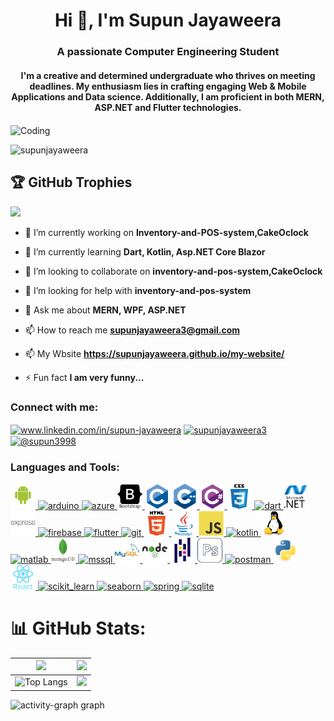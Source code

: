 <h1 align="center">Hi 👋, I'm Supun Jayaweera</h1>
<h3 align="center">A passionate Computer Engineering Student</h3>
<h4 align="center">I'm a creative and determined undergraduate who thrives on meeting deadlines. My enthusiasm lies in crafting engaging Web & Mobile Applications and Data science. Additionally, I am proficient in both MERN, ASP.NET and Flutter technologies. </h4> 


<img align="center" alt="Coding" width="800" height="200" src="https://media3.giphy.com/media/26tn33aiTi1jkl6H6/giphy.gif">
<p align="left"> <img src="https://komarev.com/ghpvc/?username=supunjayaweera&label=Profile%20views&color=0e75b6&style=flat" alt="supunjayaweera" /> </p>

## 🏆 GitHub Trophies
![](https://github-profile-trophy.vercel.app/?username=SupunJayaweera&theme=darkhub&no-frame=false&no-bg=false&margin-w=4)

- 🔭 I’m currently working on **Inventory-and-POS-system,CakeOclock**

- 🌱 I’m currently learning **Dart, Kotlin, Asp.NET Core Blazor**

- 👯 I’m looking to collaborate on **inventory-and-pos-system,CakeOclock**

- 🤝 I’m looking for help with **inventory-and-pos-system**

- 💬 Ask me about **MERN, WPF, ASP.NET**

- 📫 How to reach me **supunjayaweera3@gmail.com**

- 📫 My Wbsite **https://supunjayaweera.github.io/my-website/**

- ⚡ Fun fact **I am very funny...**

<h3 align="left">Connect with me:</h3>
<p align="left">
<a href="https://www.linkedin.com/in/supun-jayaweera-449112210/" target="blank"><img align="center" src="https://raw.githubusercontent.com/rahuldkjain/github-profile-readme-generator/master/src/images/icons/Social/linked-in-alt.svg" alt="www.linkedin.com/in/supun-jayaweera" height="30" width="40" /></a>
<a href="https://www.leetcode.com/supunjayaweera3" target="blank"><img align="center" src="https://raw.githubusercontent.com/rahuldkjain/github-profile-readme-generator/master/src/images/icons/Social/leet-code.svg" alt="supunjayaweera3" height="30" width="40" /></a>
<a href="https://www.hackerrank.com/profile/EG_2020_3998" target="blank"><img align="center" src="https://raw.githubusercontent.com/rahuldkjain/github-profile-readme-generator/master/src/images/icons/Social/hackerearth.svg" alt="@supun3998" height="30" width="40" /></a>
</p>

<h3 align="left">Languages and Tools:</h3>
<p align="left"> <a href="https://developer.android.com" target="_blank" rel="noreferrer"> <img src="https://raw.githubusercontent.com/devicons/devicon/master/icons/android/android-original-wordmark.svg" alt="android" width="40" height="40"/> </a> <a href="https://www.arduino.cc/" target="_blank" rel="noreferrer"> <img src="https://cdn.worldvectorlogo.com/logos/arduino-1.svg" alt="arduino" width="40" height="40"/> </a> <a href="https://azure.microsoft.com/en-in/" target="_blank" rel="noreferrer"> <img src="https://www.vectorlogo.zone/logos/microsoft_azure/microsoft_azure-icon.svg" alt="azure" width="40" height="40"/> </a> <a href="https://getbootstrap.com" target="_blank" rel="noreferrer"> <img src="https://raw.githubusercontent.com/devicons/devicon/master/icons/bootstrap/bootstrap-plain-wordmark.svg" alt="bootstrap" width="40" height="40"/> </a> <a href="https://www.cprogramming.com/" target="_blank" rel="noreferrer"> <img src="https://raw.githubusercontent.com/devicons/devicon/master/icons/c/c-original.svg" alt="c" width="40" height="40"/> </a> <a href="https://www.w3schools.com/cpp/" target="_blank" rel="noreferrer"> <img src="https://raw.githubusercontent.com/devicons/devicon/master/icons/cplusplus/cplusplus-original.svg" alt="cplusplus" width="40" height="40"/> </a> <a href="https://www.w3schools.com/cs/" target="_blank" rel="noreferrer"> <img src="https://raw.githubusercontent.com/devicons/devicon/master/icons/csharp/csharp-original.svg" alt="csharp" width="40" height="40"/> </a> <a href="https://www.w3schools.com/css/" target="_blank" rel="noreferrer"> <img src="https://raw.githubusercontent.com/devicons/devicon/master/icons/css3/css3-original-wordmark.svg" alt="css3" width="40" height="40"/> </a> <a href="https://dart.dev" target="_blank" rel="noreferrer"> <img src="https://www.vectorlogo.zone/logos/dartlang/dartlang-icon.svg" alt="dart" width="40" height="40"/> </a> <a href="https://dotnet.microsoft.com/" target="_blank" rel="noreferrer"> <img src="https://raw.githubusercontent.com/devicons/devicon/master/icons/dot-net/dot-net-original-wordmark.svg" alt="dotnet" width="40" height="40"/> </a> <a href="https://expressjs.com" target="_blank" rel="noreferrer"> <img src="https://raw.githubusercontent.com/devicons/devicon/master/icons/express/express-original-wordmark.svg" alt="express" width="40" height="40"/> </a> <a href="https://firebase.google.com/" target="_blank" rel="noreferrer"> <img src="https://www.vectorlogo.zone/logos/firebase/firebase-icon.svg" alt="firebase" width="40" height="40"/> </a> <a href="https://flutter.dev" target="_blank" rel="noreferrer"> <img src="https://www.vectorlogo.zone/logos/flutterio/flutterio-icon.svg" alt="flutter" width="40" height="40"/> </a> <a href="https://git-scm.com/" target="_blank" rel="noreferrer"> <img src="https://www.vectorlogo.zone/logos/git-scm/git-scm-icon.svg" alt="git" width="40" height="40"/> </a> <a href="https://www.w3.org/html/" target="_blank" rel="noreferrer"> <img src="https://raw.githubusercontent.com/devicons/devicon/master/icons/html5/html5-original-wordmark.svg" alt="html5" width="40" height="40"/> </a> <a href="https://www.java.com" target="_blank" rel="noreferrer"> <img src="https://raw.githubusercontent.com/devicons/devicon/master/icons/java/java-original.svg" alt="java" width="40" height="40"/> </a> <a href="https://developer.mozilla.org/en-US/docs/Web/JavaScript" target="_blank" rel="noreferrer"> <img src="https://raw.githubusercontent.com/devicons/devicon/master/icons/javascript/javascript-original.svg" alt="javascript" width="40" height="40"/> </a> <a href="https://kotlinlang.org" target="_blank" rel="noreferrer"> <img src="https://www.vectorlogo.zone/logos/kotlinlang/kotlinlang-icon.svg" alt="kotlin" width="40" height="40"/> </a> <a href="https://www.linux.org/" target="_blank" rel="noreferrer"> <img src="https://raw.githubusercontent.com/devicons/devicon/master/icons/linux/linux-original.svg" alt="linux" width="40" height="40"/> </a> <a href="https://www.mathworks.com/" target="_blank" rel="noreferrer"> <img src="https://upload.wikimedia.org/wikipedia/commons/2/21/Matlab_Logo.png" alt="matlab" width="40" height="40"/> </a> <a href="https://www.mongodb.com/" target="_blank" rel="noreferrer"> <img src="https://raw.githubusercontent.com/devicons/devicon/master/icons/mongodb/mongodb-original-wordmark.svg" alt="mongodb" width="40" height="40"/> </a> <a href="https://www.microsoft.com/en-us/sql-server" target="_blank" rel="noreferrer"> <img src="https://www.svgrepo.com/show/303229/microsoft-sql-server-logo.svg" alt="mssql" width="40" height="40"/> </a> <a href="https://www.mysql.com/" target="_blank" rel="noreferrer"> <img src="https://raw.githubusercontent.com/devicons/devicon/master/icons/mysql/mysql-original-wordmark.svg" alt="mysql" width="40" height="40"/> </a> <a href="https://nodejs.org" target="_blank" rel="noreferrer"> <img src="https://raw.githubusercontent.com/devicons/devicon/master/icons/nodejs/nodejs-original-wordmark.svg" alt="nodejs" width="40" height="40"/> </a> <a href="https://pandas.pydata.org/" target="_blank" rel="noreferrer"> <img src="https://raw.githubusercontent.com/devicons/devicon/2ae2a900d2f041da66e950e4d48052658d850630/icons/pandas/pandas-original.svg" alt="pandas" width="40" height="40"/> </a> <a href="https://www.photoshop.com/en" target="_blank" rel="noreferrer"> <img src="https://raw.githubusercontent.com/devicons/devicon/master/icons/photoshop/photoshop-line.svg" alt="photoshop" width="40" height="40"/> </a> <a href="https://postman.com" target="_blank" rel="noreferrer"> <img src="https://www.vectorlogo.zone/logos/getpostman/getpostman-icon.svg" alt="postman" width="40" height="40"/> </a> <a href="https://www.python.org" target="_blank" rel="noreferrer"> <img src="https://raw.githubusercontent.com/devicons/devicon/master/icons/python/python-original.svg" alt="python" width="40" height="40"/> </a> <a href="https://reactjs.org/" target="_blank" rel="noreferrer"> <img src="https://raw.githubusercontent.com/devicons/devicon/master/icons/react/react-original-wordmark.svg" alt="react" width="40" height="40"/> </a> <a href="https://scikit-learn.org/" target="_blank" rel="noreferrer"> <img src="https://upload.wikimedia.org/wikipedia/commons/0/05/Scikit_learn_logo_small.svg" alt="scikit_learn" width="40" height="40"/> </a> <a href="https://seaborn.pydata.org/" target="_blank" rel="noreferrer"> <img src="https://seaborn.pydata.org/_images/logo-mark-lightbg.svg" alt="seaborn" width="40" height="40"/> </a> <a href="https://spring.io/" target="_blank" rel="noreferrer"> <img src="https://www.vectorlogo.zone/logos/springio/springio-icon.svg" alt="spring" width="40" height="40"/> </a> <a href="https://www.sqlite.org/" target="_blank" rel="noreferrer"> <img src="https://www.vectorlogo.zone/logos/sqlite/sqlite-icon.svg" alt="sqlite" width="40" height="40"/> </a> </p>


# 📊 GitHub Stats:

<!--
![](https://github-readme-stats.vercel.app/api?username=SupunJayaweera&theme=dark&hide_border=false&include_all_commits=true&count_private=true)  
![](https://github-readme-streak-stats.herokuapp.com/?user=SupunJayaweera&theme=dark&hide_border=false)


 ![](https://github-readme-stats.vercel.app/api/top-langs/?username=SupunJayaweera&theme=dark&hide_border=false&include_all_commits=true&count_private=true&layout=compact) 

 ![Top Langs](https://github-readme-stats.vercel.app/api/top-langs/?username=SupunJayaweera&theme=dark) 

 ### 🔝 Top Contributed Repo

 ![](https://github-contributor-stats.vercel.app/api?username=SupunJayaweera&limit=5&theme=dark&combine_all_yearly_contributions=true)
-->





|     ![](https://github-readme-stats.vercel.app/api?username=SupunJayaweera&theme=dark&hide_border=false&include_all_commits=true&count_private=true)        |       ![](https://github-readme-streak-stats.herokuapp.com/?user=SupunJayaweera&theme=dark&hide_border=false)                                                                                                 |
| --------------------------------------------------------------------------------------------------------------------------------- | ----------------------------------------------------------------------------------------------------------------------------------------------------------------------------------------------------------------- |
| ![Top Langs](https://github-readme-stats.vercel.app/api/top-langs/?username=SupunJayaweera&theme=dark) | ![](https://github-contributor-stats.vercel.app/api?username=SupunJayaweera&limit=5&theme=dark&combine_all_yearly_contributions=true) |

 <img src="https://github-readme-activity-graph.vercel.app/graph?username=SupunJayaweera&radius=16&theme=github-compact&area=true&order=5" height="250" alt="activity-graph graph"  />
 


 






